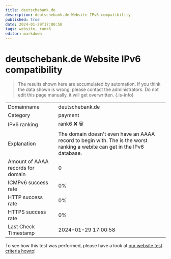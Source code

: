 ```yaml
---
title: deutschebank.de
description: deutschebank.de Website IPv6 compatibility
published: true
date: 2024-01-29T17:00:58
tags: website, rank6
editor: markdown
---
```


# deutschebank.de Website IPv6 compatibility

> The results shown here are accumulated by automation. If you think the data shown is wrong, please contact the administrators. 
> Do not edit this page manually, it will get overwritten.
{.is-info}


|   |   |
| - | - |
| Domainname | deutschebank.de
| Category | payment |
| IPv6 ranking | rank6 :x: :wastebasket: |
| Explanation | The domain doesn't even have an AAAA record to begin with. The is the worst ranking a webite can get in the IPv6 database. |
| Amount of AAAA records for domain | 0 |
| ICMPv6 success rate | 0%|
| HTTP success rate | 0% |
| HTTPS success rate | 0% |
| Last Check Timestamp | 2024-01-29 17:00:58 |

To see how this test was performed, please have a look at [our website test criteria howto](/howto/testcriteria/website)!

